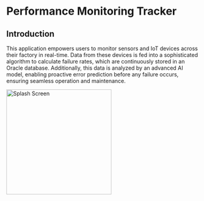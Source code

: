 # Performance Monitoring Tracker

## Introduction
This application empowers users to monitor sensors and IoT devices across their factory in real-time. Data from these devices is fed into a sophisticated algorithm to calculate failure rates, which are continuously stored in an Oracle database. Additionally, this data is analyzed by an advanced AI model, enabling proactive error prediction before any failure occurs, ensuring seamless operation and maintenance.


<img src="https://github.com/Dev-Ahmed-Mamdouh/Performance-Monitoring-Tracker/assets/78cc7ad8-b340-4fa7-9959-b51de875a2c7" alt="Splash Screen" width="275">
